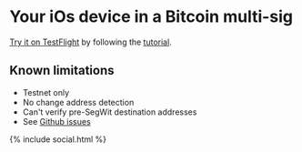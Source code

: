 ---
---
# Your iOs device in a Bitcoin multi-sig

[Try it on TestFlight](https://testflight.apple.com/join/....) by following the [tutorial](tutorial).

## Known limitations

* Testnet only
* No change address detection
* Can't verify pre-SegWit destination addresses
* See [Github issues](https://github.com/Sjors/nthkey-ios/issues)

{% include social.html %}

